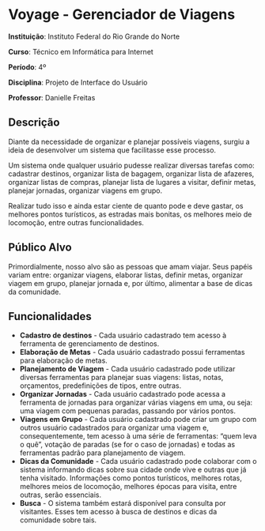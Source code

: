 # Voyage - Gerenciador de Viagens 

**Instituição**: Instituto Federal do Rio Grande do Norte

**Curso**: Técnico em Informática para Internet

**Período**: 4º

**Disciplina**: Projeto de Interface do Usuário

**Professor**: Danielle Freitas

## Descrição
Diante da necessidade de organizar e planejar possíveis viagens, surgiu a ideia de desenvolver um sistema que facilitasse esse
processo.  

Um sistema onde qualquer usuário pudesse realizar diversas tarefas como: cadastrar destinos, organizar lista de bagagem, organizar lista de afazeres, organizar listas de compras, planejar lista de lugares a visitar, definir metas, planejar jornadas, organizar viagens em grupo. 

Realizar tudo isso e ainda estar ciente de quanto pode e deve gastar, os melhores pontos turísticos, as estradas mais bonitas, os melhores meio de locomoção, entre outras funcionalidades.

## Público Alvo
Primordialmente, nosso alvo são as pessoas que amam viajar. Seus papéis variam entre: organizar viagens, elaborar listas, definir metas, organizar viagem em grupo, planejar jornada e, por último, alimentar a base de dicas da comunidade. 

## Funcionalidades
- **Cadastro de destinos** - Cada usuário cadastrado tem acesso à ferramenta de gerenciamento de destinos. 
- **Elaboração de Metas** - Cada usuário cadastrado possui ferramentas para elaboração de metas. 
- **Planejamento de Viagem** - Cada usuário cadastrado pode utilizar diversas ferramentas para planejar suas viagens: listas, notas, orçamentos, predefinições de tipos, entre outras. 
- **Organizar Jornadas** - Cada usuário cadastrado pode acessa a ferramenta de jornadas para organizar várias viagens em uma, ou seja: uma viagem com pequenas paradas, passando por vários pontos. 
- **Viagens em Grupo** - Cada usuário cadastrado pode criar um grupo com outros usuário cadastrados para organizar uma viagem e, consequentemente, tem acesso à uma série de ferramentas: “quem leva o quê”, votação de paradas (se for o caso de jornadas) e todas as ferramentas padrão para planejamento de viagem. 
- **Dicas da Comunidade** - Cada usuário cadastrado pode colaborar com o sistema informando dicas sobre sua cidade onde vive e outras que já tenha visitado. Informações como pontos turísticos, melhores rotas, melhores meios de locomoção, melhores épocas para visita, entre outras, serão essenciais. 
- **Busca** - O sistema também estará disponível para consulta por visitantes. Esses tem acesso à busca de destinos e dicas da comunidade sobre tais. 


